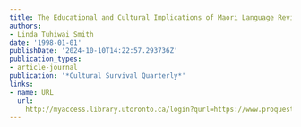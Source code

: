 ```yaml
---
title: The Educational and Cultural Implications of Maori Language Revitalization
authors:
- Linda Tuhiwai Smith
date: '1998-01-01'
publishDate: '2024-10-10T14:22:57.293736Z'
publication_types:
- article-journal
publication: '*Cultural Survival Quarterly*'
links:
- name: URL
  url: 
    http://myaccess.library.utoronto.ca/login?qurl=https://www.proquest.com/docview/62303669?accountid=14771&bdid=38382&_bd=NRRcnj0Fi5dXGuOJr%2Fi8MswhaAE%3D
---
```

